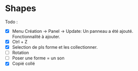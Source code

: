 # Shapes

Todo :

- [x] Menu Création -> Panel -> Update: Un panneau a été ajouté. Fonctionnalité à ajouter. 
- [x] Ctrl + Z
- [x] Selection de pls forme et les collectionner.
- [ ] Rotation
- [ ] Poser une forme = un son
- [x] Copié collé
